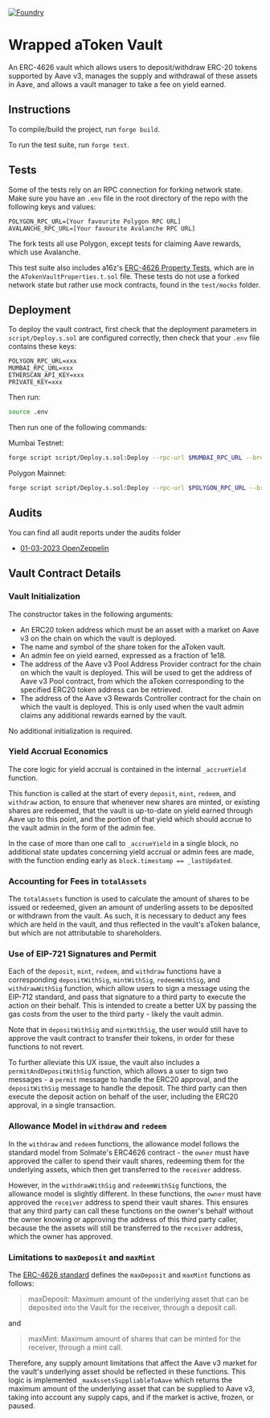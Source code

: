 [![Foundry][foundry-badge]][foundry]

[foundry]: https://getfoundry.sh/
[foundry-badge]: https://img.shields.io/badge/Built%20with-Foundry-FFDB1C.svg

# Wrapped aToken Vault

An ERC-4626 vault which allows users to deposit/withdraw ERC-20 tokens supported by Aave v3, manages the supply and withdrawal of these assets in Aave, and allows a vault manager to take a fee on yield earned.

## Instructions

To compile/build the project, run `forge build`.

To run the test suite, run `forge test`.

## Tests

Some of the tests rely on an RPC connection for forking network state. Make sure you have an `.env` file in the root directory of the repo with the following keys and values:

```
POLYGON_RPC_URL=[Your favourite Polygon RPC URL]
AVALANCHE_RPC_URL=[Your favourite Avalanche RPC URL]
```

The fork tests all use Polygon, except tests for claiming Aave rewards, which use Avalanche.

This test suite also includes a16z's [ERC-4626 Property Tests](https://a16zcrypto.com/generalized-property-tests-for-erc4626-vaults/), which are in the `ATokenVaultProperties.t.sol` file. These tests do not use a forked network state but rather use mock contracts, found in the `test/mocks` folder.

## Deployment

To deploy the vault contract, first check that the deployment parameters in `script/Deploy.s.sol` are configured correctly, then check that your `.env` file contains these keys:

```
POLYGON_RPC_URL=xxx
MUMBAI_RPC_URL=xxx
ETHERSCAN_API_KEY=xxx
PRIVATE_KEY=xxx
```

Then run:

```bash
source .env
```

Then run one of the following commands:

Mumbai Testnet:

```bash
forge script script/Deploy.s.sol:Deploy --rpc-url $MUMBAI_RPC_URL --broadcast --verify --legacy -vvvv
```

Polygon Mainnet:

```bash
forge script script/Deploy.s.sol:Deploy --rpc-url $POLYGON_RPC_URL --broadcast --verify --legacy -vvvv
```

## Audits

You can find all audit reports under the audits folder

- [01-03-2023 OpenZeppelin](./audits/01-03-2023_OpenZeppelin_Wrapped_AToken_Vault.pdf)

## Vault Contract Details

### Vault Initialization

The constructor takes in the following arguments:

- An ERC20 token address which must be an asset with a market on Aave v3 on the chain on which the vault is deployed.
- The name and symbol of the share token for the aToken vault.
- An admin fee on yield earned, expressed as a fraction of 1e18.
- The address of the Aave v3 Pool Address Provider contract for the chain on which the vault is deployed. This will be used to get the address of Aave v3 Pool contract, from which the aToken corresponding to the specified ERC20 token address can be retrieved.
- The address of the Aave v3 Rewards Controller contract for the chain on which the vault is deployed. This is only used when the vault admin claims any additional rewards earned by the vault.

No additional initialization is required.

### Yield Accrual Economics

The core logic for yield accrual is contained in the internal `_accrueYield` function.

This function is called at the start of every `deposit`, `mint`, `redeem`, and `withdraw` action, to ensure that whenever new shares are minted, or existing shares are redeemed, that the vault is up-to-date on yield earned through Aave up to this point, and the portion of that yield which should accrue to the vault admin in the form of the admin fee.

In the case of more than one call to `_accrueYield` in a single block, no additional state updates concerning yield accrual or admin fees are made, with the function ending early as `block.timestamp == _lastUpdated`.

### Accounting for Fees in `totalAssets`

The `totalAssets` function is used to calculate the amount of shares to be issued or redeemed, given an amount of underling assets to be deposited or withdrawn from the vault. As such, it is necessary to deduct any fees which are held in the vault, and thus reflected in the vault's aToken balance, but which are not attributable to shareholders.

### Use of EIP-721 Signatures and Permit

Each of the `deposit`, `mint`, `redeem`, and `withdraw` functions have a corresponding `depositWithSig`, `mintWithSig`, `redeemWithSig`, and `withdrawWithSig` function, which allow users to sign a message using the EIP-712 standard, and pass that signature to a third party to execute the action on their behalf. This is intended to create a better UX by passing the gas costs from the user to the third party - likely the vault admin.

Note that in `depositWithSig` and `mintWithSig`, the user would still have to approve the vault contract to transfer their tokens, in order for these functions to not revert.

To further alleviate this UX issue, the vault also includes a `permitAndDepositWithSig` function, which allows a user to sign two messages - a `permit` message to handle the ERC20 approval, and the `depositWithSig` message to handle the deposit. The third party can then execute the deposit action on behalf of the user, including the ERC20 approval, in a single transaction.

### Allowance Model in `withdraw` and `redeem`

In the `withdraw` and `redeem` functions, the allowance model follows the standard model from Solmate's ERC4626 contract - the `owner` must have approved the caller to spend their vault shares, redeeming them for the underlying assets, which then get transferred to the `receiver` address.

However, in the `withdrawWithSig` and `redeemWithSig` functions, the allowance model is slightly different. In these functions, the `owner` must have approved the `receiver` address to spend their vault shares. This ensures that any third party can call these functions on the owner's behalf without the owner knowing or approving the address of this third party caller, because the the assets will still be transferred to the `receiver` address, which the owner has approved.

### Limitations to `maxDeposit` and `maxMint`

The [ERC-4626 standard](https://eips.ethereum.org/EIPS/eip-4626) defines the `maxDeposit` and `maxMint` functions as follows:

> maxDeposit: Maximum amount of the underlying asset that can be deposited into the Vault for the receiver, through a deposit call.

and

> maxMint: Maximum amount of shares that can be minted for the receiver, through a mint call.

Therefore, any supply amount limitations that affect the Aave v3 market for the vault's underlying asset should be reflected in these functions. This logic is implemented `_maxAssetsSuppliableToAave` which returns the maximum amount of the underlying asset that can be supplied to Aave v3, taking into account any supply caps, and if the market is active, frozen, or paused.
